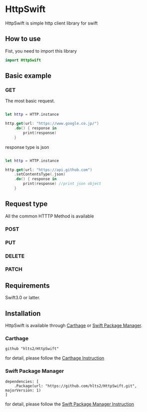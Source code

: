 # HttpSwift
HttpSwift is simple http client library for swift

## How to use
Fist, you need to import this library

```swift
import HttpSwift
```

## Basic example

### GET

The most basic request.

```swift

let http = HTTP.instance

http.get(url: "https://www.google.co.jp/")
    .do() { response in
        print(response)
    }

```

response type is json

```swift

let http = HTTP.instance

http.get(url: "https://api.github.com")
    .setContentsType(.json)
    .do() { response in
        print(response) //print json object
    }

```

## Request type
All the common HTTTP Method is available

### POST

### PUT

### DELETE

### PATCH


## Requirements
Swift3.0 or latter.

## Installation

HttpSwift is available through [Carthage](https://github.com/Carthage/Carthage) or
[Swift Package Manager](https://github.com/apple/swift-package-manager).

### Carthage

```
github "hlts2/HttpSwift"
```

for detail, please follow the [Carthage Instruction](https://github.com/Carthage/Carthage#if-youre-building-for-ios-tvos-or-watchos)

### Swift Package Manager

```
dependencies: [
    .Package(url: "https://github.com/hlts2/HttpSwift.git", majorVersion: 1)
]
```

for detail, please follow the [Swift Package Manager Instruction](https://github.com/apple/swift-package-manager/blob/master/Documentation/Usage.md)
